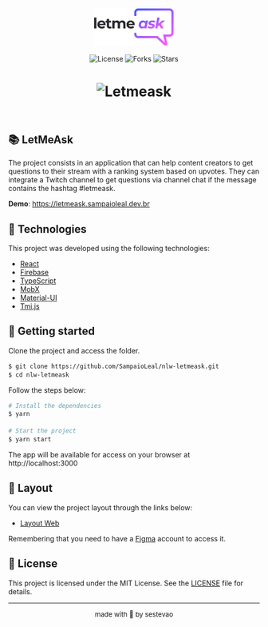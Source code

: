 <p align="center">
  <img alt="Letmeask" src=".github/logo.svg" width="160px">
</p>

<p align="center">
  <img  src="https://img.shields.io/static/v1?label=license&message=MIT&color=5965E0&labelColor=121214" alt="License">
  
  <img src="https://img.shields.io/github/forks/SampaioLeal/nlw-letmeask?label=forks&message=MIT&color=5965E0&labelColor=121214" alt="Forks">

  <img src="https://img.shields.io/github/stars/SampaioLeal/nlw-letmeask?label=stars&message=MIT&color=5965E0&labelColor=121214" alt="Stars">
</p>

<h1 align="center">
    <img alt="Letmeask" title="Letmeask" src=".github/cover.svg" />
</h1>

<br>

## 📚 LetMeAsk

The project consists in an application that can help content creators to get questions to their stream with a ranking system based on upvotes. They can integrate a Twitch channel to get questions via channel chat if the message contains the hashtag #letmeask.

**Demo**: https://letmeask.sampaioleal.dev.br

## 🧪 Technologies

This project was developed using the following technologies:

- [React](https://reactjs.org)
- [Firebase](https://firebase.google.com/)
- [TypeScript](https://www.typescriptlang.org/)
- [MobX](https://mobx.js.org)
- [Material-UI](https://material-ui.com)
- [Tmi.js](https://tmijs.com/)

## 🚀 Getting started

Clone the project and access the folder.

```bash
$ git clone https://github.com/SampaioLeal/nlw-letmeask.git
$ cd nlw-letmeask
```

Follow the steps below:

```bash
# Install the dependencies
$ yarn

# Start the project
$ yarn start
```

The app will be available for access on your browser at http://localhost:3000

## 🔖 Layout

You can view the project layout through the links below:

- [Layout Web](https://www.figma.com/file/u0BQK8rCf2KgzcukdRRCWh/Letmeask/duplicate)

Remembering that you need to have a [Figma](http://figma.com/) account to access it.

## 📝 License

This project is licensed under the MIT License. See the [LICENSE](LICENSE.md) file for details.

<hr>

<p align="center" style="font-size: 10pt">made with 💜 by sestevao</p>
